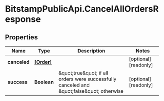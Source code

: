 # BitstampPublicApi.CancelAllOrdersResponse

## Properties

Name | Type | Description | Notes
------------ | ------------- | ------------- | -------------
**canceled** | [**[Order]**](Order.md) |  | [optional] [readonly] 
**success** | **Boolean** | \&quot;true\&quot; if all orders were successfully canceled and \&quot;false\&quot; otherwise | [optional] [readonly] 


